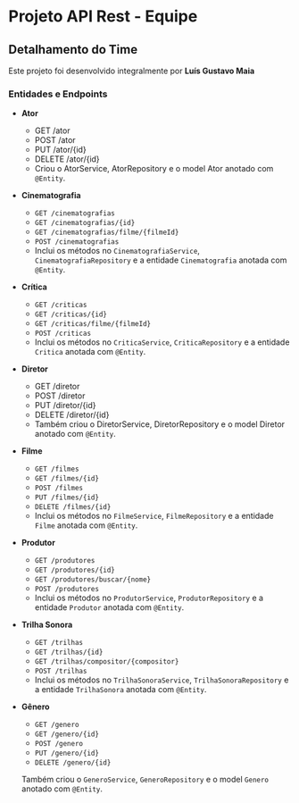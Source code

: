 # Projeto API Rest - Equipe

## Detalhamento do Time

Este projeto foi desenvolvido integralmente por **Luís Gustavo Maia** 

### Entidades e Endpoints

- **Ator**
  - GET /ator
  - POST /ator
  - PUT /ator/{id}
  - DELETE /ator/{id}
  - Criou o AtorService, AtorRepository e o model Ator anotado com `@Entity`.

- **Cinematografia**
  - `GET /cinematografias`
  - `GET /cinematografias/{id}`
  - `GET /cinematografias/filme/{filmeId}`
  - `POST /cinematografias`
  - Inclui os métodos no `CinematografiaService`, `CinematografiaRepository` e a entidade `Cinematografia` anotada com `@Entity`.

- **Crítica**
  - `GET /criticas`
  - `GET /criticas/{id}`
  - `GET /criticas/filme/{filmeId}`
  - `POST /criticas`
  - Inclui os métodos no `CriticaService`, `CriticaRepository` e a entidade `Critica` anotada com `@Entity`.

- **Diretor**
  - GET /diretor
  - POST /diretor
  - PUT /diretor/{id}
  - DELETE /diretor/{id}
  - Também criou o DiretorService, DiretorRepository e o model Diretor anotado com `@Entity`.

- **Filme**
  - `GET /filmes`
  - `GET /filmes/{id}`
  - `POST /filmes`
  - `PUT /filmes/{id}`
  - `DELETE /filmes/{id}`
  - Inclui os métodos no `FilmeService`, `FilmeRepository` e a entidade `Filme` anotada com `@Entity`.

- **Produtor**
  - `GET /produtores`
  - `GET /produtores/{id}`
  - `GET /produtores/buscar/{nome}`
  - `POST /produtores`
  - Inclui os métodos no `ProdutorService`, `ProdutorRepository` e a entidade `Produtor` anotada com `@Entity`.

- **Trilha Sonora**
  - `GET /trilhas`
  - `GET /trilhas/{id}`
  - `GET /trilhas/compositor/{compositor}`
  - `POST /trilhas`
  - Inclui os métodos no `TrilhaSonoraService`, `TrilhaSonoraRepository` e a entidade `TrilhaSonora` anotada com `@Entity`.

- **Gênero**
  - `GET /genero`
  - `GET /genero/{id}`
  - `POST /genero`
  - `PUT /genero/{id}`
  - `DELETE /genero/{id}`

  Também criou o `GeneroService`, `GeneroRepository` e o model `Genero` anotado com `@Entity`.
